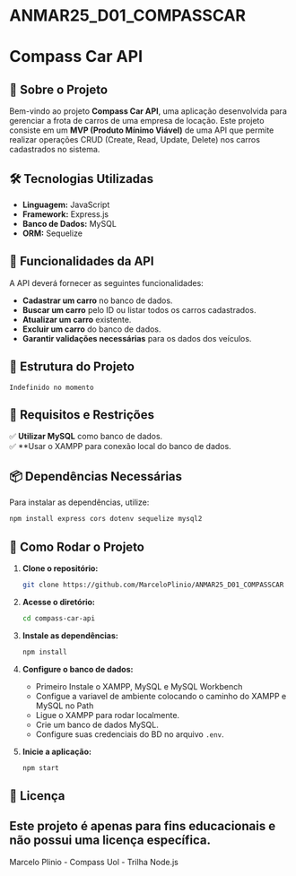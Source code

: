 # ANMAR25_D01_COMPASSCAR

# Compass Car API

## 📌 Sobre o Projeto

Bem-vindo ao projeto **Compass Car API**, uma aplicação desenvolvida para gerenciar a frota de carros de uma empresa de locação. Este projeto consiste em um **MVP (Produto Mínimo Viável)** de uma API que permite realizar operações CRUD (Create, Read, Update, Delete) nos carros cadastrados no sistema.

## 🛠 Tecnologias Utilizadas

- **Linguagem:** JavaScript
- **Framework:** Express.js
- **Banco de Dados:** MySQL
- **ORM:** Sequelize

## 📌 Funcionalidades da API

A API deverá fornecer as seguintes funcionalidades:

- **Cadastrar um carro** no banco de dados.
- **Buscar um carro** pelo ID ou listar todos os carros cadastrados.
- **Atualizar um carro** existente.
- **Excluir um carro** do banco de dados.
- **Garantir validações necessárias** para os dados dos veículos.

## 📂 Estrutura do Projeto

```
Indefinido no momento
```

## 📌 Requisitos e Restrições
✅ **Utilizar MySQL** como banco de dados.  
✅ **Usar o XAMPP para conexão local do banco de dados.  
## 📦 Dependências Necessárias

Para instalar as dependências, utilize:

```sh
npm install express cors dotenv sequelize mysql2
```

## 🚀 Como Rodar o Projeto

1. **Clone o repositório:**
   ```sh
   git clone https://github.com/MarceloPlinio/ANMAR25_D01_COMPASSCAR
   ```
2. **Acesse o diretório:**
   ```sh
   cd compass-car-api
   ```
3. **Instale as dependências:**
   ```sh
   npm install
   ```
4. **Configure o banco de dados:**
   - Primeiro Instale o XAMPP, MySQL e MySQL Workbench
   - Configue a variavel de ambiente colocando o caminho do XAMPP e MySQL no Path
   - Ligue o XAMPP para rodar localmente.
   - Crie um banco de dados MySQL.
   - Configure suas credenciais do BD no arquivo `.env`.

6. **Inicie a aplicação:**
   ```sh
   npm start
   ```

## 📄 Licença

Este projeto é apenas para fins educacionais e não possui uma licença específica.
---
Marcelo Plinio - Compass Uol - Trilha Node.js 
